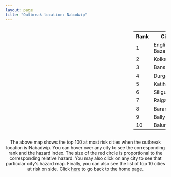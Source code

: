 ```yaml
---
layout: page
title: "Outbreak location: Nabadwip"
---
```

<div style="width: 100%; overflow: auto;">
<div style="width: 75%; float: left;">
<div id="mapid">
<script src="https://buda-magenta.github.io/hazard_map/load_map.js"></script>

<script>
var marker_outbreak = L.marker([23.388901, 88.372439],{"autoPan": true}).addTo(map); marker_outbreak.bindTooltip("Nabadwip").openTooltip();

var circle_1 = L.circle([24.965712, 88.127778], {"pane": "markerPane", "color": "red", "fill": true, "fillOpacity": 0.2, "fillRule": "evenodd", "lineCap": "round", "lineJoin": "round", "opacity": 1.0, "radius": 109327, "stroke": true, "weight": 3}).addTo(map);
circle_1.bindTooltip("English Bazar<br>rank: 1<br>hazard index: 0.109328")
circle_1.bindPopup('<a href="https://buda-magenta.github.io/hazard_map/English_Bazar">English Bazar</a>')

var circle_2 = L.circle([22.541418, 88.357691], {"pane": "markerPane", "color": "red", "fill": true, "fillOpacity": 0.2, "fillRule": "evenodd", "lineCap": "round", "lineJoin": "round", "opacity": 1.0, "radius": 86202, "stroke": true, "weight": 3}).addTo(map);
circle_2.bindTooltip("Kolkata<br>rank: 2<br>hazard index: 0.086203")
circle_2.bindPopup('<a href="https://buda-magenta.github.io/hazard_map/Kolkata">Kolkata</a>')

var circle_3 = L.circle([22.965365, 88.403973], {"pane": "markerPane", "color": "red", "fill": true, "fillOpacity": 0.2, "fillRule": "evenodd", "lineCap": "round", "lineJoin": "round", "opacity": 1.0, "radius": 62857, "stroke": true, "weight": 3}).addTo(map);
circle_3.bindTooltip("Bansberia<br>rank: 3<br>hazard index: 0.062858")
circle_3.bindPopup('<a href="https://buda-magenta.github.io/hazard_map/Bansberia">Bansberia</a>')

var circle_4 = L.circle([23.535048, 87.338043], {"pane": "markerPane", "color": "red", "fill": true, "fillOpacity": 0.2, "fillRule": "evenodd", "lineCap": "round", "lineJoin": "round", "opacity": 1.0, "radius": 14612, "stroke": true, "weight": 3}).addTo(map);
circle_4.bindTooltip("Durgapur<br>rank: 4<br>hazard index: 0.014612")
circle_4.bindPopup('<a href="https://buda-magenta.github.io/hazard_map/Durgapur">Durgapur</a>')

var circle_5 = L.circle([25.560900, 87.647654], {"pane": "markerPane", "color": "red", "fill": true, "fillOpacity": 0.2, "fillRule": "evenodd", "lineCap": "round", "lineJoin": "round", "opacity": 1.0, "radius": 7490, "stroke": true, "weight": 3}).addTo(map);
circle_5.bindTooltip("Katihar<br>rank: 5<br>hazard index: 0.007491")
circle_5.bindPopup('<a href="https://buda-magenta.github.io/hazard_map/Katihar">Katihar</a>')

var circle_6 = L.circle([26.716413, 88.430992], {"pane": "markerPane", "color": "red", "fill": true, "fillOpacity": 0.2, "fillRule": "evenodd", "lineCap": "round", "lineJoin": "round", "opacity": 1.0, "radius": 6737, "stroke": true, "weight": 3}).addTo(map);
circle_6.bindTooltip("Siliguri<br>rank: 6<br>hazard index: 0.006737")
circle_6.bindPopup('<a href="https://buda-magenta.github.io/hazard_map/Siliguri">Siliguri</a>')

var circle_7 = L.circle([25.680654, 88.124646], {"pane": "markerPane", "color": "red", "fill": true, "fillOpacity": 0.2, "fillRule": "evenodd", "lineCap": "round", "lineJoin": "round", "opacity": 1.0, "radius": 6707, "stroke": true, "weight": 3}).addTo(map);
circle_7.bindTooltip("Raiganj<br>rank: 7<br>hazard index: 0.006707")
circle_7.bindPopup('<a href="https://buda-magenta.github.io/hazard_map/Raiganj">Raiganj</a>')

var circle_8 = L.circle([22.707369, 88.374437], {"pane": "markerPane", "color": "red", "fill": true, "fillOpacity": 0.2, "fillRule": "evenodd", "lineCap": "round", "lineJoin": "round", "opacity": 1.0, "radius": 4931, "stroke": true, "weight": 3}).addTo(map);
circle_8.bindTooltip("Baranagar<br>rank: 8<br>hazard index: 0.004932")
circle_8.bindPopup('<a href="https://buda-magenta.github.io/hazard_map/Baranagar">Baranagar</a>')

var circle_9 = L.circle([22.646958, 88.343612], {"pane": "markerPane", "color": "red", "fill": true, "fillOpacity": 0.2, "fillRule": "evenodd", "lineCap": "round", "lineJoin": "round", "opacity": 1.0, "radius": 4858, "stroke": true, "weight": 3}).addTo(map);
circle_9.bindTooltip("Bally<br>rank: 9<br>hazard index: 0.004859")
circle_9.bindPopup('<a href="https://buda-magenta.github.io/hazard_map/Bally">Bally</a>')

var circle_10 = L.circle([25.263487, 88.789003], {"pane": "markerPane", "color": "red", "fill": true, "fillOpacity": 0.2, "fillRule": "evenodd", "lineCap": "round", "lineJoin": "round", "opacity": 1.0, "radius": 4575, "stroke": true, "weight": 3}).addTo(map);
circle_10.bindTooltip("Balurghat<br>rank: 10<br>hazard index: 0.004575")
circle_10.bindPopup('<a href="https://buda-magenta.github.io/hazard_map/Balurghat">Balurghat</a>')

var circle_11 = L.circle([23.687130, 86.974659], {"pane": "markerPane", "color": "red", "fill": true, "fillOpacity": 0.2, "fillRule": "evenodd", "lineCap": "round", "lineJoin": "round", "opacity": 1.0, "radius": 3523, "stroke": true, "weight": 3}).addTo(map);
circle_11.bindTooltip("Asansol<br>rank: 11<br>hazard index: 0.003524")
circle_11.bindPopup('<a href="https://buda-magenta.github.io/hazard_map/Asansol">Asansol</a>')

var circle_12 = L.circle([22.754995, 88.341667], {"pane": "markerPane", "color": "red", "fill": true, "fillOpacity": 0.2, "fillRule": "evenodd", "lineCap": "round", "lineJoin": "round", "opacity": 1.0, "radius": 3050, "stroke": true, "weight": 3}).addTo(map);
circle_12.bindTooltip("Serampore<br>rank: 12<br>hazard index: 0.003051")
circle_12.bindPopup('<a href="https://buda-magenta.github.io/hazard_map/Serampore">Serampore</a>')

var circle_13 = L.circle([22.901200, 88.389900], {"pane": "markerPane", "color": "red", "fill": true, "fillOpacity": 0.2, "fillRule": "evenodd", "lineCap": "round", "lineJoin": "round", "opacity": 1.0, "radius": 2904, "stroke": true, "weight": 3}).addTo(map);
circle_13.bindTooltip("Hugli-Chinsurah<br>rank: 13<br>hazard index: 0.002904")
circle_13.bindPopup('<a href="https://buda-magenta.github.io/hazard_map/Hugli-Chinsurah">Hugli-Chinsurah</a>')

var circle_14 = L.circle([22.508621, 88.253218], {"pane": "markerPane", "color": "red", "fill": true, "fillOpacity": 0.2, "fillRule": "evenodd", "lineCap": "round", "lineJoin": "round", "opacity": 1.0, "radius": 2805, "stroke": true, "weight": 3}).addTo(map);
circle_14.bindTooltip("Maheshtala<br>rank: 14<br>hazard index: 0.002805")
circle_14.bindPopup('<a href="https://buda-magenta.github.io/hazard_map/Maheshtala">Maheshtala</a>')

var circle_15 = L.circle([22.667046, 88.341146], {"pane": "markerPane", "color": "red", "fill": true, "fillOpacity": 0.2, "fillRule": "evenodd", "lineCap": "round", "lineJoin": "round", "opacity": 1.0, "radius": 2661, "stroke": true, "weight": 3}).addTo(map);
circle_15.bindTooltip("Uttarpara<br>rank: 15<br>hazard index: 0.002661")
circle_15.bindPopup('<a href="https://buda-magenta.github.io/hazard_map/Uttarpara">Uttarpara</a>')

var circle_16 = L.circle([22.591260, 88.390964], {"pane": "markerPane", "color": "red", "fill": true, "fillOpacity": 0.2, "fillRule": "evenodd", "lineCap": "round", "lineJoin": "round", "opacity": 1.0, "radius": 2523, "stroke": true, "weight": 3}).addTo(map);
circle_16.bindTooltip("Bidhan Nagar<br>rank: 16<br>hazard index: 0.002524")
circle_16.bindPopup('<a href="https://buda-magenta.github.io/hazard_map/Bidhan_Nagar">Bidhan Nagar</a>')

var circle_17 = L.circle([22.695034, 88.377060], {"pane": "markerPane", "color": "red", "fill": true, "fillOpacity": 0.2, "fillRule": "evenodd", "lineCap": "round", "lineJoin": "round", "opacity": 1.0, "radius": 2394, "stroke": true, "weight": 3}).addTo(map);
circle_17.bindTooltip("Panihati<br>rank: 17<br>hazard index: 0.002394")
circle_17.bindPopup('<a href="https://buda-magenta.github.io/hazard_map/Panihati">Panihati</a>')

var circle_18 = L.circle([25.832642, 86.614893], {"pane": "markerPane", "color": "red", "fill": true, "fillOpacity": 0.2, "fillRule": "evenodd", "lineCap": "round", "lineJoin": "round", "opacity": 1.0, "radius": 2354, "stroke": true, "weight": 3}).addTo(map);
circle_18.bindTooltip("Saharsa<br>rank: 18<br>hazard index: 0.002355")
circle_18.bindPopup('<a href="https://buda-magenta.github.io/hazard_map/Saharsa">Saharsa</a>')

var circle_19 = L.circle([22.670728, 88.376342], {"pane": "markerPane", "color": "red", "fill": true, "fillOpacity": 0.2, "fillRule": "evenodd", "lineCap": "round", "lineJoin": "round", "opacity": 1.0, "radius": 2100, "stroke": true, "weight": 3}).addTo(map);
circle_19.bindTooltip("Kamarhati<br>rank: 19<br>hazard index: 0.002101")
circle_19.bindPopup('<a href="https://buda-magenta.github.io/hazard_map/Kamarhati">Kamarhati</a>')

var circle_20 = L.circle([22.794910, 88.331772], {"pane": "markerPane", "color": "red", "fill": true, "fillOpacity": 0.2, "fillRule": "evenodd", "lineCap": "round", "lineJoin": "round", "opacity": 1.0, "radius": 2061, "stroke": true, "weight": 3}).addTo(map);
circle_20.bindTooltip("Baidyabati<br>rank: 20<br>hazard index: 0.002062")
circle_20.bindPopup('<a href="https://buda-magenta.github.io/hazard_map/Baidyabati">Baidyabati</a>')

var circle_21 = L.circle([22.726141, 88.343487], {"pane": "markerPane", "color": "red", "fill": true, "fillOpacity": 0.2, "fillRule": "evenodd", "lineCap": "round", "lineJoin": "round", "opacity": 1.0, "radius": 2049, "stroke": true, "weight": 3}).addTo(map);
circle_21.bindTooltip("Rishra<br>rank: 21<br>hazard index: 0.002049")
circle_21.bindPopup('<a href="https://buda-magenta.github.io/hazard_map/Rishra">Rishra</a>')

var circle_22 = L.circle([23.250000, 87.750000], {"pane": "markerPane", "color": "red", "fill": true, "fillOpacity": 0.2, "fillRule": "evenodd", "lineCap": "round", "lineJoin": "round", "opacity": 1.0, "radius": 1964, "stroke": true, "weight": 3}).addTo(map);
circle_22.bindTooltip("Barddhaman<br>rank: 22<br>hazard index: 0.001964")
circle_22.bindPopup('<a href="https://buda-magenta.github.io/hazard_map/Barddhaman">Barddhaman</a>')

var circle_23 = L.circle([23.730215, 86.839671], {"pane": "markerPane", "color": "red", "fill": true, "fillOpacity": 0.2, "fillRule": "evenodd", "lineCap": "round", "lineJoin": "round", "opacity": 1.0, "radius": 1959, "stroke": true, "weight": 3}).addTo(map);
circle_23.bindTooltip("Kulti<br>rank: 23<br>hazard index: 0.001960")
circle_23.bindPopup('<a href="https://buda-magenta.github.io/hazard_map/Kulti">Kulti</a>')

var circle_24 = L.circle([26.180598, 91.753943], {"pane": "markerPane", "color": "red", "fill": true, "fillOpacity": 0.2, "fillRule": "evenodd", "lineCap": "round", "lineJoin": "round", "opacity": 1.0, "radius": 1895, "stroke": true, "weight": 3}).addTo(map);
circle_24.bindTooltip("Guwahati<br>rank: 24<br>hazard index: 0.001896")
circle_24.bindPopup('<a href="https://buda-magenta.github.io/hazard_map/Guwahati">Guwahati</a>')

var circle_25 = L.circle([22.717624, 88.488953], {"pane": "markerPane", "color": "red", "fill": true, "fillOpacity": 0.2, "fillRule": "evenodd", "lineCap": "round", "lineJoin": "round", "opacity": 1.0, "radius": 1769, "stroke": true, "weight": 3}).addTo(map);
circle_25.bindTooltip("Barasat<br>rank: 25<br>hazard index: 0.001769")
circle_25.bindPopup('<a href="https://buda-magenta.github.io/hazard_map/Barasat">Barasat</a>')

var circle_26 = L.circle([26.505476, 93.977739], {"pane": "markerPane", "color": "red", "fill": true, "fillOpacity": 0.2, "fillRule": "evenodd", "lineCap": "round", "lineJoin": "round", "opacity": 1.0, "radius": 1736, "stroke": true, "weight": 3}).addTo(map);
circle_26.bindTooltip("Chandan Nagar<br>rank: 26<br>hazard index: 0.001736")
circle_26.bindPopup('<a href="https://buda-magenta.github.io/hazard_map/Chandan_Nagar">Chandan Nagar</a>')

var circle_27 = L.circle([22.974972, 88.434592], {"pane": "markerPane", "color": "red", "fill": true, "fillOpacity": 0.2, "fillRule": "evenodd", "lineCap": "round", "lineJoin": "round", "opacity": 1.0, "radius": 1718, "stroke": true, "weight": 3}).addTo(map);
circle_27.bindTooltip("Kalyani<br>rank: 27<br>hazard index: 0.001719")
circle_27.bindPopup('<a href="https://buda-magenta.github.io/hazard_map/Kalyani">Kalyani</a>')

var circle_28 = L.circle([25.286698, 87.132254], {"pane": "markerPane", "color": "red", "fill": true, "fillOpacity": 0.2, "fillRule": "evenodd", "lineCap": "round", "lineJoin": "round", "opacity": 1.0, "radius": 1683, "stroke": true, "weight": 3}).addTo(map);
circle_28.bindTooltip("Bhagalpur<br>rank: 28<br>hazard index: 0.001684")
circle_28.bindPopup('<a href="https://buda-magenta.github.io/hazard_map/Bhagalpur">Bhagalpur</a>')

var circle_29 = L.circle([22.890183, 88.426939], {"pane": "markerPane", "color": "red", "fill": true, "fillOpacity": 0.2, "fillRule": "evenodd", "lineCap": "round", "lineJoin": "round", "opacity": 1.0, "radius": 1608, "stroke": true, "weight": 3}).addTo(map);
circle_29.bindTooltip("Naihati<br>rank: 29<br>hazard index: 0.001608")
circle_29.bindPopup('<a href="https://buda-magenta.github.io/hazard_map/Naihati">Naihati</a>')

var circle_30 = L.circle([28.651718, 77.221939], {"pane": "markerPane", "color": "red", "fill": true, "fillOpacity": 0.2, "fillRule": "evenodd", "lineCap": "round", "lineJoin": "round", "opacity": 1.0, "radius": 1428, "stroke": true, "weight": 3}).addTo(map);
circle_30.bindTooltip("Delhi<br>rank: 30<br>hazard index: 0.001429")
circle_30.bindPopup('<a href="https://buda-magenta.github.io/hazard_map/Delhi">Delhi</a>')

var circle_31 = L.circle([22.472223, 88.093845], {"pane": "markerPane", "color": "red", "fill": true, "fillOpacity": 0.2, "fillRule": "evenodd", "lineCap": "round", "lineJoin": "round", "opacity": 1.0, "radius": 1397, "stroke": true, "weight": 3}).addTo(map);
circle_31.bindTooltip("Uluberia<br>rank: 31<br>hazard index: 0.001398")
circle_31.bindPopup('<a href="https://buda-magenta.github.io/hazard_map/Uluberia">Uluberia</a>')

var circle_32 = L.circle([26.298638, 87.953148], {"pane": "markerPane", "color": "red", "fill": true, "fillOpacity": 0.2, "fillRule": "evenodd", "lineCap": "round", "lineJoin": "round", "opacity": 1.0, "radius": 1323, "stroke": true, "weight": 3}).addTo(map);
circle_32.bindTooltip("Kishanganj<br>rank: 32<br>hazard index: 0.001324")
circle_32.bindPopup('<a href="https://buda-magenta.github.io/hazard_map/Kishanganj">Kishanganj</a>')

var circle_33 = L.circle([22.028124, 88.063265], {"pane": "markerPane", "color": "red", "fill": true, "fillOpacity": 0.2, "fillRule": "evenodd", "lineCap": "round", "lineJoin": "round", "opacity": 1.0, "radius": 1253, "stroke": true, "weight": 3}).addTo(map);
circle_33.bindTooltip("Haldia<br>rank: 33<br>hazard index: 0.001253")
circle_33.bindPopup('<a href="https://buda-magenta.github.io/hazard_map/Haldia">Haldia</a>')

var circle_34 = L.circle([22.694792, 88.453018], {"pane": "markerPane", "color": "red", "fill": true, "fillOpacity": 0.2, "fillRule": "evenodd", "lineCap": "round", "lineJoin": "round", "opacity": 1.0, "radius": 1241, "stroke": true, "weight": 3}).addTo(map);
circle_34.bindTooltip("Madhyamgram<br>rank: 34<br>hazard index: 0.001242")
circle_34.bindPopup('<a href="https://buda-magenta.github.io/hazard_map/Madhyamgram">Madhyamgram</a>')

var circle_35 = L.circle([24.379576, 88.585573], {"pane": "markerPane", "color": "red", "fill": true, "fillOpacity": 0.2, "fillRule": "evenodd", "lineCap": "round", "lineJoin": "round", "opacity": 1.0, "radius": 1219, "stroke": true, "weight": 3}).addTo(map);
circle_35.bindTooltip("Baharampur<br>rank: 35<br>hazard index: 0.001219")
circle_35.bindPopup('<a href="https://buda-magenta.github.io/hazard_map/Baharampur">Baharampur</a>')

var circle_36 = L.circle([22.910184, 69.899418], {"pane": "markerPane", "color": "red", "fill": true, "fillOpacity": 0.2, "fillRule": "evenodd", "lineCap": "round", "lineJoin": "round", "opacity": 1.0, "radius": 1028, "stroke": true, "weight": 3}).addTo(map);
circle_36.bindTooltip("Bhadreshwar<br>rank: 36<br>hazard index: 0.001028")
circle_36.bindPopup('<a href="https://buda-magenta.github.io/hazard_map/Bhadreshwar">Bhadreshwar</a>')

var circle_37 = L.circle([26.626484, 88.734077], {"pane": "markerPane", "color": "red", "fill": true, "fillOpacity": 0.2, "fillRule": "evenodd", "lineCap": "round", "lineJoin": "round", "opacity": 1.0, "radius": 987, "stroke": true, "weight": 3}).addTo(map);
circle_37.bindTooltip("Jalpaiguri<br>rank: 37<br>hazard index: 0.000987")
circle_37.bindPopup('<a href="https://buda-magenta.github.io/hazard_map/Jalpaiguri">Jalpaiguri</a>')

var circle_38 = L.circle([23.405848, 88.495894], {"pane": "markerPane", "color": "red", "fill": true, "fillOpacity": 0.2, "fillRule": "evenodd", "lineCap": "round", "lineJoin": "round", "opacity": 1.0, "radius": 950, "stroke": true, "weight": 3}).addTo(map);
circle_38.bindTooltip("Krishnanagar<br>rank: 38<br>hazard index: 0.000950")
circle_38.bindPopup('<a href="https://buda-magenta.github.io/hazard_map/Krishnanagar">Krishnanagar</a>')

var circle_39 = L.circle([23.259346, 88.437212], {"pane": "markerPane", "color": "red", "fill": true, "fillOpacity": 0.2, "fillRule": "evenodd", "lineCap": "round", "lineJoin": "round", "opacity": 1.0, "radius": 947, "stroke": true, "weight": 3}).addTo(map);
circle_39.bindTooltip("Santipur<br>rank: 39<br>hazard index: 0.000947")
circle_39.bindPopup('<a href="https://buda-magenta.github.io/hazard_map/Santipur">Santipur</a>')

var circle_40 = L.circle([19.075990, 72.877393], {"pane": "markerPane", "color": "red", "fill": true, "fillOpacity": 0.2, "fillRule": "evenodd", "lineCap": "round", "lineJoin": "round", "opacity": 1.0, "radius": 943, "stroke": true, "weight": 3}).addTo(map);
circle_40.bindTooltip("Mumbai<br>rank: 40<br>hazard index: 0.000943")
circle_40.bindPopup('<a href="https://buda-magenta.github.io/hazard_map/Mumbai">Mumbai</a>')

var circle_41 = L.circle([22.840800, 88.653500], {"pane": "markerPane", "color": "red", "fill": true, "fillOpacity": 0.2, "fillRule": "evenodd", "lineCap": "round", "lineJoin": "round", "opacity": 1.0, "radius": 934, "stroke": true, "weight": 3}).addTo(map);
circle_41.bindTooltip("Habra<br>rank: 41<br>hazard index: 0.000934")
circle_41.bindPopup('<a href="https://buda-magenta.github.io/hazard_map/Habra">Habra</a>')

var circle_42 = L.circle([23.332200, 86.361600], {"pane": "markerPane", "color": "red", "fill": true, "fillOpacity": 0.2, "fillRule": "evenodd", "lineCap": "round", "lineJoin": "round", "opacity": 1.0, "radius": 863, "stroke": true, "weight": 3}).addTo(map);
circle_42.bindTooltip("Purulia<br>rank: 42<br>hazard index: 0.000863")
circle_42.bindPopup('<a href="https://buda-magenta.github.io/hazard_map/Purulia">Purulia</a>')

var circle_43 = L.circle([23.131954, 87.207397], {"pane": "markerPane", "color": "red", "fill": true, "fillOpacity": 0.2, "fillRule": "evenodd", "lineCap": "round", "lineJoin": "round", "opacity": 1.0, "radius": 861, "stroke": true, "weight": 3}).addTo(map);
circle_43.bindTooltip("Bankura<br>rank: 43<br>hazard index: 0.000862")
circle_43.bindPopup('<a href="https://buda-magenta.github.io/hazard_map/Bankura">Bankura</a>')

var circle_44 = L.circle([22.870214, 88.419608], {"pane": "markerPane", "color": "red", "fill": true, "fillOpacity": 0.2, "fillRule": "evenodd", "lineCap": "round", "lineJoin": "round", "opacity": 1.0, "radius": 841, "stroke": true, "weight": 3}).addTo(map);
circle_44.bindTooltip("Barrackpur<br>rank: 44<br>hazard index: 0.000842")
circle_44.bindPopup('<a href="https://buda-magenta.github.io/hazard_map/Barrackpur">Barrackpur</a>')

var circle_45 = L.circle([25.609324, 85.123525], {"pane": "markerPane", "color": "red", "fill": true, "fillOpacity": 0.2, "fillRule": "evenodd", "lineCap": "round", "lineJoin": "round", "opacity": 1.0, "radius": 826, "stroke": true, "weight": 3}).addTo(map);
circle_45.bindTooltip("Patna<br>rank: 45<br>hazard index: 0.000827")
circle_45.bindPopup('<a href="https://buda-magenta.github.io/hazard_map/Patna">Patna</a>')

var circle_46 = L.circle([22.661196, 88.866022], {"pane": "markerPane", "color": "red", "fill": true, "fillOpacity": 0.2, "fillRule": "evenodd", "lineCap": "round", "lineJoin": "round", "opacity": 1.0, "radius": 793, "stroke": true, "weight": 3}).addTo(map);
circle_46.bindTooltip("Basirhat<br>rank: 46<br>hazard index: 0.000794")
circle_46.bindPopup('<a href="https://buda-magenta.github.io/hazard_map/Basirhat">Basirhat</a>')

var circle_47 = L.circle([22.920982, 88.437022], {"pane": "markerPane", "color": "red", "fill": true, "fillOpacity": 0.2, "fillRule": "evenodd", "lineCap": "round", "lineJoin": "round", "opacity": 1.0, "radius": 792, "stroke": true, "weight": 3}).addTo(map);
circle_47.bindTooltip("Halisahar<br>rank: 47<br>hazard index: 0.000792")
circle_47.bindPopup('<a href="https://buda-magenta.github.io/hazard_map/Halisahar">Halisahar</a>')

var circle_48 = L.circle([22.949011, 88.435910], {"pane": "markerPane", "color": "red", "fill": true, "fillOpacity": 0.2, "fillRule": "evenodd", "lineCap": "round", "lineJoin": "round", "opacity": 1.0, "radius": 777, "stroke": true, "weight": 3}).addTo(map);
circle_48.bindTooltip("Kanchrapara<br>rank: 48<br>hazard index: 0.000777")
circle_48.bindPopup('<a href="https://buda-magenta.github.io/hazard_map/Kanchrapara">Kanchrapara</a>')

var circle_49 = L.circle([22.741920, 88.379201], {"pane": "markerPane", "color": "red", "fill": true, "fillOpacity": 0.2, "fillRule": "evenodd", "lineCap": "round", "lineJoin": "round", "opacity": 1.0, "radius": 746, "stroke": true, "weight": 3}).addTo(map);
circle_49.bindTooltip("Titagarh<br>rank: 49<br>hazard index: 0.000747")
circle_49.bindPopup('<a href="https://buda-magenta.github.io/hazard_map/Titagarh">Titagarh</a>')

var circle_50 = L.circle([23.056882, 88.781851], {"pane": "markerPane", "color": "red", "fill": true, "fillOpacity": 0.2, "fillRule": "evenodd", "lineCap": "round", "lineJoin": "round", "opacity": 1.0, "radius": 723, "stroke": true, "weight": 3}).addTo(map);
circle_50.bindTooltip("Bongaon<br>rank: 50<br>hazard index: 0.000723")
circle_50.bindPopup('<a href="https://buda-magenta.github.io/hazard_map/Bongaon">Bongaon</a>')

var circle_51 = L.circle([22.715699, 88.381582], {"pane": "markerPane", "color": "red", "fill": true, "fillOpacity": 0.2, "fillRule": "evenodd", "lineCap": "round", "lineJoin": "round", "opacity": 1.0, "radius": 700, "stroke": true, "weight": 3}).addTo(map);
circle_51.bindTooltip("Khardaha<br>rank: 51<br>hazard index: 0.000700")
circle_51.bindPopup('<a href="https://buda-magenta.github.io/hazard_map/Khardaha">Khardaha</a>')

var circle_52 = L.circle([26.000000, 87.500000], {"pane": "markerPane", "color": "red", "fill": true, "fillOpacity": 0.2, "fillRule": "evenodd", "lineCap": "round", "lineJoin": "round", "opacity": 1.0, "radius": 697, "stroke": true, "weight": 3}).addTo(map);
circle_52.bindTooltip("Purnia<br>rank: 52<br>hazard index: 0.000698")
circle_52.bindPopup('<a href="https://buda-magenta.github.io/hazard_map/Purnia">Purnia</a>')

var circle_53 = L.circle([25.133173, 86.525040], {"pane": "markerPane", "color": "red", "fill": true, "fillOpacity": 0.2, "fillRule": "evenodd", "lineCap": "round", "lineJoin": "round", "opacity": 1.0, "radius": 614, "stroke": true, "weight": 3}).addTo(map);
circle_53.bindTooltip("Kharagpur<br>rank: 53<br>hazard index: 0.000614")
circle_53.bindPopup('<a href="https://buda-magenta.github.io/hazard_map/Kharagpur">Kharagpur</a>')

var circle_54 = L.circle([12.979120, 77.591300], {"pane": "markerPane", "color": "red", "fill": true, "fillOpacity": 0.2, "fillRule": "evenodd", "lineCap": "round", "lineJoin": "round", "opacity": 1.0, "radius": 611, "stroke": true, "weight": 3}).addTo(map);
circle_54.bindTooltip("Bangalore<br>rank: 54<br>hazard index: 0.000611")
circle_54.bindPopup('<a href="https://buda-magenta.github.io/hazard_map/Bangalore">Bangalore</a>')

var circle_55 = L.circle([20.266777, 85.843559], {"pane": "markerPane", "color": "red", "fill": true, "fillOpacity": 0.2, "fillRule": "evenodd", "lineCap": "round", "lineJoin": "round", "opacity": 1.0, "radius": 553, "stroke": true, "weight": 3}).addTo(map);
circle_55.bindTooltip("Bhubaneswar<br>rank: 55<br>hazard index: 0.000554")
circle_55.bindPopup('<a href="https://buda-magenta.github.io/hazard_map/Bhubaneswar">Bhubaneswar</a>')

var circle_56 = L.circle([25.512719, 86.090571], {"pane": "markerPane", "color": "red", "fill": true, "fillOpacity": 0.2, "fillRule": "evenodd", "lineCap": "round", "lineJoin": "round", "opacity": 1.0, "radius": 497, "stroke": true, "weight": 3}).addTo(map);
circle_56.bindTooltip("Begusarai<br>rank: 56<br>hazard index: 0.000498")
circle_56.bindPopup('<a href="https://buda-magenta.github.io/hazard_map/Begusarai">Begusarai</a>')

var circle_57 = L.circle([21.735348, 81.944459], {"pane": "markerPane", "color": "red", "fill": true, "fillOpacity": 0.2, "fillRule": "evenodd", "lineCap": "round", "lineJoin": "round", "opacity": 1.0, "radius": 472, "stroke": true, "weight": 3}).addTo(map);
circle_57.bindTooltip("Bhatpara<br>rank: 57<br>hazard index: 0.000473")
circle_57.bindPopup('<a href="https://buda-magenta.github.io/hazard_map/Bhatpara">Bhatpara</a>')

var circle_58 = L.circle([13.083694, 80.270186], {"pane": "markerPane", "color": "red", "fill": true, "fillOpacity": 0.2, "fillRule": "evenodd", "lineCap": "round", "lineJoin": "round", "opacity": 1.0, "radius": 443, "stroke": true, "weight": 3}).addTo(map);
circle_58.bindTooltip("Chennai<br>rank: 58<br>hazard index: 0.000444")
circle_58.bindPopup('<a href="https://buda-magenta.github.io/hazard_map/Chennai">Chennai</a>')

var circle_59 = L.circle([25.720581, 85.255560], {"pane": "markerPane", "color": "red", "fill": true, "fillOpacity": 0.2, "fillRule": "evenodd", "lineCap": "round", "lineJoin": "round", "opacity": 1.0, "radius": 430, "stroke": true, "weight": 3}).addTo(map);
circle_59.bindTooltip("Hajipur<br>rank: 59<br>hazard index: 0.000430")
circle_59.bindPopup('<a href="https://buda-magenta.github.io/hazard_map/Hajipur">Hajipur</a>')

var circle_60 = L.circle([17.388786, 78.461065], {"pane": "markerPane", "color": "red", "fill": true, "fillOpacity": 0.2, "fillRule": "evenodd", "lineCap": "round", "lineJoin": "round", "opacity": 1.0, "radius": 427, "stroke": true, "weight": 3}).addTo(map);
circle_60.bindTooltip("Hyderabad<br>rank: 60<br>hazard index: 0.000428")
circle_60.bindPopup('<a href="https://buda-magenta.github.io/hazard_map/Hyderabad">Hyderabad</a>')

var circle_61 = L.circle([25.329791, 86.456777], {"pane": "markerPane", "color": "red", "fill": true, "fillOpacity": 0.2, "fillRule": "evenodd", "lineCap": "round", "lineJoin": "round", "opacity": 1.0, "radius": 412, "stroke": true, "weight": 3}).addTo(map);
circle_61.bindTooltip("Jamalpur<br>rank: 61<br>hazard index: 0.000413")
circle_61.bindPopup('<a href="https://buda-magenta.github.io/hazard_map/Jamalpur">Jamalpur</a>')

var circle_62 = L.circle([22.801519, 86.202958], {"pane": "markerPane", "color": "red", "fill": true, "fillOpacity": 0.2, "fillRule": "evenodd", "lineCap": "round", "lineJoin": "round", "opacity": 1.0, "radius": 341, "stroke": true, "weight": 3}).addTo(map);
circle_62.bindTooltip("Jamshedpur<br>rank: 62<br>hazard index: 0.000342")
circle_62.bindPopup('<a href="https://buda-magenta.github.io/hazard_map/Jamshedpur">Jamshedpur</a>')

var circle_63 = L.circle([27.484460, 94.901945], {"pane": "markerPane", "color": "red", "fill": true, "fillOpacity": 0.2, "fillRule": "evenodd", "lineCap": "round", "lineJoin": "round", "opacity": 1.0, "radius": 332, "stroke": true, "weight": 3}).addTo(map);
circle_63.bindTooltip("Dibrugarh<br>rank: 63<br>hazard index: 0.000333")
circle_63.bindPopup('<a href="https://buda-magenta.github.io/hazard_map/Dibrugarh">Dibrugarh</a>')

var circle_64 = L.circle([26.838100, 80.934600], {"pane": "markerPane", "color": "red", "fill": true, "fillOpacity": 0.2, "fillRule": "evenodd", "lineCap": "round", "lineJoin": "round", "opacity": 1.0, "radius": 327, "stroke": true, "weight": 3}).addTo(map);
circle_64.bindTooltip("Lucknow<br>rank: 64<br>hazard index: 0.000327")
circle_64.bindPopup('<a href="https://buda-magenta.github.io/hazard_map/Lucknow">Lucknow</a>')

var circle_65 = L.circle([25.572433, 83.609605], {"pane": "markerPane", "color": "red", "fill": true, "fillOpacity": 0.2, "fillRule": "evenodd", "lineCap": "round", "lineJoin": "round", "opacity": 1.0, "radius": 251, "stroke": true, "weight": 3}).addTo(map);
circle_65.bindTooltip("Medinipur<br>rank: 65<br>hazard index: 0.000252")
circle_65.bindPopup('<a href="https://buda-magenta.github.io/hazard_map/Medinipur">Medinipur</a>')

var circle_66 = L.circle([23.795281, 86.430964], {"pane": "markerPane", "color": "red", "fill": true, "fillOpacity": 0.2, "fillRule": "evenodd", "lineCap": "round", "lineJoin": "round", "opacity": 1.0, "radius": 249, "stroke": true, "weight": 3}).addTo(map);
circle_66.bindTooltip("Dhanbad<br>rank: 66<br>hazard index: 0.000249")
circle_66.bindPopup('<a href="https://buda-magenta.github.io/hazard_map/Dhanbad">Dhanbad</a>')

var circle_67 = L.circle([23.831238, 91.282382], {"pane": "markerPane", "color": "red", "fill": true, "fillOpacity": 0.2, "fillRule": "evenodd", "lineCap": "round", "lineJoin": "round", "opacity": 1.0, "radius": 248, "stroke": true, "weight": 3}).addTo(map);
circle_67.bindTooltip("Agartala<br>rank: 67<br>hazard index: 0.000248")
circle_67.bindPopup('<a href="https://buda-magenta.github.io/hazard_map/Agartala">Agartala</a>')

var circle_68 = L.circle([23.370035, 85.325013], {"pane": "markerPane", "color": "red", "fill": true, "fillOpacity": 0.2, "fillRule": "evenodd", "lineCap": "round", "lineJoin": "round", "opacity": 1.0, "radius": 233, "stroke": true, "weight": 3}).addTo(map);
circle_68.bindTooltip("Ranchi<br>rank: 68<br>hazard index: 0.000234")
circle_68.bindPopup('<a href="https://buda-magenta.github.io/hazard_map/Ranchi">Ranchi</a>')

var circle_69 = L.circle([26.698885, 88.320030], {"pane": "markerPane", "color": "red", "fill": true, "fillOpacity": 0.2, "fillRule": "evenodd", "lineCap": "round", "lineJoin": "round", "opacity": 1.0, "radius": 227, "stroke": true, "weight": 3}).addTo(map);
circle_69.bindTooltip("Bagdogra<br>rank: 69<br>hazard index: 0.000228")
circle_69.bindPopup('<a href="https://buda-magenta.github.io/hazard_map/Bagdogra">Bagdogra</a>')

var circle_70 = L.circle([17.723128, 83.301284], {"pane": "markerPane", "color": "red", "fill": true, "fillOpacity": 0.2, "fillRule": "evenodd", "lineCap": "round", "lineJoin": "round", "opacity": 1.0, "radius": 226, "stroke": true, "weight": 3}).addTo(map);
circle_70.bindTooltip("Visakhapatnam<br>rank: 70<br>hazard index: 0.000226")
circle_70.bindPopup('<a href="https://buda-magenta.github.io/hazard_map/Visakhapatnam">Visakhapatnam</a>')

var circle_71 = L.circle([26.460914, 80.321759], {"pane": "markerPane", "color": "red", "fill": true, "fillOpacity": 0.2, "fillRule": "evenodd", "lineCap": "round", "lineJoin": "round", "opacity": 1.0, "radius": 220, "stroke": true, "weight": 3}).addTo(map);
circle_71.bindTooltip("Kanpur<br>rank: 71<br>hazard index: 0.000220")
circle_71.bindPopup('<a href="https://buda-magenta.github.io/hazard_map/Kanpur">Kanpur</a>')

var circle_72 = L.circle([20.468600, 85.879200], {"pane": "markerPane", "color": "red", "fill": true, "fillOpacity": 0.2, "fillRule": "evenodd", "lineCap": "round", "lineJoin": "round", "opacity": 1.0, "radius": 219, "stroke": true, "weight": 3}).addTo(map);
circle_72.bindTooltip("Cuttack<br>rank: 72<br>hazard index: 0.000220")
circle_72.bindPopup('<a href="https://buda-magenta.github.io/hazard_map/Cuttack">Cuttack</a>')

var circle_73 = L.circle([21.149813, 79.082056], {"pane": "markerPane", "color": "red", "fill": true, "fillOpacity": 0.2, "fillRule": "evenodd", "lineCap": "round", "lineJoin": "round", "opacity": 1.0, "radius": 198, "stroke": true, "weight": 3}).addTo(map);
circle_73.bindTooltip("Nagpur<br>rank: 73<br>hazard index: 0.000198")
circle_73.bindPopup('<a href="https://buda-magenta.github.io/hazard_map/Nagpur">Nagpur</a>')

var circle_74 = L.circle([23.021624, 72.579707], {"pane": "markerPane", "color": "red", "fill": true, "fillOpacity": 0.2, "fillRule": "evenodd", "lineCap": "round", "lineJoin": "round", "opacity": 1.0, "radius": 193, "stroke": true, "weight": 3}).addTo(map);
circle_74.bindTooltip("Ahmedabad<br>rank: 74<br>hazard index: 0.000194")
circle_74.bindPopup('<a href="https://buda-magenta.github.io/hazard_map/Ahmedabad">Ahmedabad</a>')

var circle_75 = L.circle([25.913591, 93.728371], {"pane": "markerPane", "color": "red", "fill": true, "fillOpacity": 0.2, "fillRule": "evenodd", "lineCap": "round", "lineJoin": "round", "opacity": 1.0, "radius": 191, "stroke": true, "weight": 3}).addTo(map);
circle_75.bindTooltip("Dimapur<br>rank: 75<br>hazard index: 0.000191")
circle_75.bindPopup('<a href="https://buda-magenta.github.io/hazard_map/Dimapur">Dimapur</a>')

var circle_76 = L.circle([18.521428, 73.854454], {"pane": "markerPane", "color": "red", "fill": true, "fillOpacity": 0.2, "fillRule": "evenodd", "lineCap": "round", "lineJoin": "round", "opacity": 1.0, "radius": 174, "stroke": true, "weight": 3}).addTo(map);
circle_76.bindTooltip("Pune<br>rank: 76<br>hazard index: 0.000174")
circle_76.bindPopup('<a href="https://buda-magenta.github.io/hazard_map/Pune">Pune</a>')

var circle_77 = L.circle([25.335649, 83.007629], {"pane": "markerPane", "color": "red", "fill": true, "fillOpacity": 0.2, "fillRule": "evenodd", "lineCap": "round", "lineJoin": "round", "opacity": 1.0, "radius": 164, "stroke": true, "weight": 3}).addTo(map);
circle_77.bindTooltip("Varanasi<br>rank: 77<br>hazard index: 0.000165")
circle_77.bindPopup('<a href="https://buda-magenta.github.io/hazard_map/Varanasi">Varanasi</a>')

var circle_78 = L.circle([26.915458, 75.818982], {"pane": "markerPane", "color": "red", "fill": true, "fillOpacity": 0.2, "fillRule": "evenodd", "lineCap": "round", "lineJoin": "round", "opacity": 1.0, "radius": 159, "stroke": true, "weight": 3}).addTo(map);
circle_78.bindTooltip("Jaipur<br>rank: 78<br>hazard index: 0.000160")
circle_78.bindPopup('<a href="https://buda-magenta.github.io/hazard_map/Jaipur">Jaipur</a>')

var circle_79 = L.circle([11.664535, 92.739045], {"pane": "markerPane", "color": "red", "fill": true, "fillOpacity": 0.2, "fillRule": "evenodd", "lineCap": "round", "lineJoin": "round", "opacity": 1.0, "radius": 145, "stroke": true, "weight": 3}).addTo(map);
circle_79.bindTooltip("Port Blair<br>rank: 79<br>hazard index: 0.000146")
circle_79.bindPopup('<a href="https://buda-magenta.github.io/hazard_map/Port_Blair">Port Blair</a>')

var circle_80 = L.circle([16.508759, 80.618510], {"pane": "markerPane", "color": "red", "fill": true, "fillOpacity": 0.2, "fillRule": "evenodd", "lineCap": "round", "lineJoin": "round", "opacity": 1.0, "radius": 109, "stroke": true, "weight": 3}).addTo(map);
circle_80.bindTooltip("Vijayawada<br>rank: 80<br>hazard index: 0.000109")
circle_80.bindPopup('<a href="https://buda-magenta.github.io/hazard_map/Vijayawada">Vijayawada</a>')

var circle_81 = L.circle([25.220812, 86.517204], {"pane": "markerPane", "color": "red", "fill": true, "fillOpacity": 0.2, "fillRule": "evenodd", "lineCap": "round", "lineJoin": "round", "opacity": 1.0, "radius": 90, "stroke": true, "weight": 3}).addTo(map);
circle_81.bindTooltip("Munger<br>rank: 81<br>hazard index: 0.000091")
circle_81.bindPopup('<a href="https://buda-magenta.github.io/hazard_map/Munger">Munger</a>')

var circle_82 = L.circle([21.237947, 81.633683], {"pane": "markerPane", "color": "red", "fill": true, "fillOpacity": 0.2, "fillRule": "evenodd", "lineCap": "round", "lineJoin": "round", "opacity": 1.0, "radius": 89, "stroke": true, "weight": 3}).addTo(map);
circle_82.bindTooltip("Raipur<br>rank: 82<br>hazard index: 0.000090")
circle_82.bindPopup('<a href="https://buda-magenta.github.io/hazard_map/Raipur">Raipur</a>')

var circle_83 = L.circle([24.796436, 85.007956], {"pane": "markerPane", "color": "red", "fill": true, "fillOpacity": 0.2, "fillRule": "evenodd", "lineCap": "round", "lineJoin": "round", "opacity": 1.0, "radius": 87, "stroke": true, "weight": 3}).addTo(map);
circle_83.bindTooltip("Gaya<br>rank: 83<br>hazard index: 0.000088")
circle_83.bindPopup('<a href="https://buda-magenta.github.io/hazard_map/Gaya">Gaya</a>')

var circle_84 = L.circle([27.037755, 88.263176], {"pane": "markerPane", "color": "red", "fill": true, "fillOpacity": 0.2, "fillRule": "evenodd", "lineCap": "round", "lineJoin": "round", "opacity": 1.0, "radius": 86, "stroke": true, "weight": 3}).addTo(map);
circle_84.bindTooltip("Darjeeling<br>rank: 84<br>hazard index: 0.000087")
circle_84.bindPopup('<a href="https://buda-magenta.github.io/hazard_map/Darjeeling">Darjeeling</a>')

var circle_85 = L.circle([21.170200, 72.831100], {"pane": "markerPane", "color": "red", "fill": true, "fillOpacity": 0.2, "fillRule": "evenodd", "lineCap": "round", "lineJoin": "round", "opacity": 1.0, "radius": 86, "stroke": true, "weight": 3}).addTo(map);
circle_85.bindTooltip("Surat<br>rank: 85<br>hazard index: 0.000087")
circle_85.bindPopup('<a href="https://buda-magenta.github.io/hazard_map/Surat">Surat</a>')

var circle_86 = L.circle([19.807608, 85.825254], {"pane": "markerPane", "color": "red", "fill": true, "fillOpacity": 0.2, "fillRule": "evenodd", "lineCap": "round", "lineJoin": "round", "opacity": 1.0, "radius": 82, "stroke": true, "weight": 3}).addTo(map);
circle_86.bindTooltip("Puri<br>rank: 86<br>hazard index: 0.000082")
circle_86.bindPopup('<a href="https://buda-magenta.github.io/hazard_map/Puri">Puri</a>')

var circle_87 = L.circle([26.083143, 86.032571], {"pane": "markerPane", "color": "red", "fill": true, "fillOpacity": 0.2, "fillRule": "evenodd", "lineCap": "round", "lineJoin": "round", "opacity": 1.0, "radius": 81, "stroke": true, "weight": 3}).addTo(map);
circle_87.bindTooltip("Darbhanga<br>rank: 87<br>hazard index: 0.000081")
circle_87.bindPopup('<a href="https://buda-magenta.github.io/hazard_map/Darbhanga">Darbhanga</a>')

var circle_88 = L.circle([26.148658, 85.340013], {"pane": "markerPane", "color": "red", "fill": true, "fillOpacity": 0.2, "fillRule": "evenodd", "lineCap": "round", "lineJoin": "round", "opacity": 1.0, "radius": 80, "stroke": true, "weight": 3}).addTo(map);
circle_88.bindTooltip("Muzaffarpur<br>rank: 88<br>hazard index: 0.000080")
circle_88.bindPopup('<a href="https://buda-magenta.github.io/hazard_map/Muzaffarpur">Muzaffarpur</a>')

var circle_89 = L.circle([26.757792, 94.207965], {"pane": "markerPane", "color": "red", "fill": true, "fillOpacity": 0.2, "fillRule": "evenodd", "lineCap": "round", "lineJoin": "round", "opacity": 1.0, "radius": 79, "stroke": true, "weight": 3}).addTo(map);
circle_89.bindTooltip("Jorhat<br>rank: 89<br>hazard index: 0.000080")
circle_89.bindPopup('<a href="https://buda-magenta.github.io/hazard_map/Jorhat">Jorhat</a>')

var circle_90 = L.circle([22.305199, 70.802833], {"pane": "markerPane", "color": "red", "fill": true, "fillOpacity": 0.2, "fillRule": "evenodd", "lineCap": "round", "lineJoin": "round", "opacity": 1.0, "radius": 79, "stroke": true, "weight": 3}).addTo(map);
circle_90.bindTooltip("Rajkot<br>rank: 90<br>hazard index: 0.000079")
circle_90.bindPopup('<a href="https://buda-magenta.github.io/hazard_map/Rajkot">Rajkot</a>')

var circle_91 = L.circle([21.500000, 86.750000], {"pane": "markerPane", "color": "red", "fill": true, "fillOpacity": 0.2, "fillRule": "evenodd", "lineCap": "round", "lineJoin": "round", "opacity": 1.0, "radius": 77, "stroke": true, "weight": 3}).addTo(map);
circle_91.bindTooltip("Baleshwar<br>rank: 91<br>hazard index: 0.000077")
circle_91.bindPopup('<a href="https://buda-magenta.github.io/hazard_map/Baleshwar">Baleshwar</a>')

var circle_92 = L.circle([24.476642, 86.606732], {"pane": "markerPane", "color": "red", "fill": true, "fillOpacity": 0.2, "fillRule": "evenodd", "lineCap": "round", "lineJoin": "round", "opacity": 1.0, "radius": 76, "stroke": true, "weight": 3}).addTo(map);
circle_92.bindTooltip("Deoghar<br>rank: 92<br>hazard index: 0.000077")
circle_92.bindPopup('<a href="https://buda-magenta.github.io/hazard_map/Deoghar">Deoghar</a>')

var circle_93 = L.circle([24.800609, 93.937000], {"pane": "markerPane", "color": "red", "fill": true, "fillOpacity": 0.2, "fillRule": "evenodd", "lineCap": "round", "lineJoin": "round", "opacity": 1.0, "radius": 74, "stroke": true, "weight": 3}).addTo(map);
circle_93.bindTooltip("Imphal<br>rank: 93<br>hazard index: 0.000074")
circle_93.bindPopup('<a href="https://buda-magenta.github.io/hazard_map/Imphal">Imphal</a>')

var circle_94 = L.circle([21.934900, 86.732400], {"pane": "markerPane", "color": "red", "fill": true, "fillOpacity": 0.2, "fillRule": "evenodd", "lineCap": "round", "lineJoin": "round", "opacity": 1.0, "radius": 72, "stroke": true, "weight": 3}).addTo(map);
circle_94.bindTooltip("Baripada<br>rank: 94<br>hazard index: 0.000073")
circle_94.bindPopup('<a href="https://buda-magenta.github.io/hazard_map/Baripada">Baripada</a>')

var circle_95 = L.circle([28.457876, 79.405571], {"pane": "markerPane", "color": "red", "fill": true, "fillOpacity": 0.2, "fillRule": "evenodd", "lineCap": "round", "lineJoin": "round", "opacity": 1.0, "radius": 71, "stroke": true, "weight": 3}).addTo(map);
circle_95.bindTooltip("Bareilly<br>rank: 95<br>hazard index: 0.000072")
circle_95.bindPopup('<a href="https://buda-magenta.github.io/hazard_map/Bareilly">Bareilly</a>')

var circle_96 = L.circle([25.438130, 81.833800], {"pane": "markerPane", "color": "red", "fill": true, "fillOpacity": 0.2, "fillRule": "evenodd", "lineCap": "round", "lineJoin": "round", "opacity": 1.0, "radius": 70, "stroke": true, "weight": 3}).addTo(map);
circle_96.bindTooltip("Allahabad<br>rank: 96<br>hazard index: 0.000070")
circle_96.bindPopup('<a href="https://buda-magenta.github.io/hazard_map/Allahabad">Allahabad</a>')

var circle_97 = L.circle([21.063329, 86.505373], {"pane": "markerPane", "color": "red", "fill": true, "fillOpacity": 0.2, "fillRule": "evenodd", "lineCap": "round", "lineJoin": "round", "opacity": 1.0, "radius": 69, "stroke": true, "weight": 3}).addTo(map);
circle_97.bindTooltip("Bhadrak<br>rank: 97<br>hazard index: 0.000070")
circle_97.bindPopup('<a href="https://buda-magenta.github.io/hazard_map/Bhadrak">Bhadrak</a>')

var circle_98 = L.circle([27.876990, 78.137290], {"pane": "markerPane", "color": "red", "fill": true, "fillOpacity": 0.2, "fillRule": "evenodd", "lineCap": "round", "lineJoin": "round", "opacity": 1.0, "radius": 69, "stroke": true, "weight": 3}).addTo(map);
circle_98.bindTooltip("Aligarh<br>rank: 98<br>hazard index: 0.000069")
circle_98.bindPopup('<a href="https://buda-magenta.github.io/hazard_map/Aligarh">Aligarh</a>')

var circle_99 = L.circle([23.699128, 85.991069], {"pane": "markerPane", "color": "red", "fill": true, "fillOpacity": 0.2, "fillRule": "evenodd", "lineCap": "round", "lineJoin": "round", "opacity": 1.0, "radius": 63, "stroke": true, "weight": 3}).addTo(map);
circle_99.bindTooltip("Bokaro<br>rank: 99<br>hazard index: 0.000064")
circle_99.bindPopup('<a href="https://buda-magenta.github.io/hazard_map/Bokaro">Bokaro</a>')

var circle_100 = L.circle([19.194329, 72.970178], {"pane": "markerPane", "color": "red", "fill": true, "fillOpacity": 0.2, "fillRule": "evenodd", "lineCap": "round", "lineJoin": "round", "opacity": 1.0, "radius": 62, "stroke": true, "weight": 3}).addTo(map);
circle_100.bindTooltip("Thane<br>rank: 100<br>hazard index: 0.000063")
circle_100.bindPopup('<a href="https://buda-magenta.github.io/hazard_map/Thane">Thane</a>')
</script>
</div>
</div>


<div style="width: 20%; float: right;">
<table>
<tr>
<th>Rank</th>
<th>City</th>
</tr>

<tr>
<td>1</td>
<td>English Bazar</td>
</tr>

<tr>
<td>2</td>
<td>Kolkata</td>
</tr>

<tr>
<td>3</td>
<td>Bansberia</td>
</tr>

<tr>
<td>4</td>
<td>Durgapur</td>
</tr>

<tr>
<td>5</td>
<td>Katihar</td>
</tr>

<tr>
<td>6</td>
<td>Siliguri</td>
</tr>

<tr>
<td>7</td>
<td>Raiganj</td>
</tr>

<tr>
<td>8</td>
<td>Baranagar</td>
</tr>

<tr>
<td>9</td>
<td>Bally</td>
</tr>

<tr>
<td>10</td>
<td>Balurghat</td>
</tr>

</table>
</div>
</div>


<p align="center"> The above map shows the top 100 at most risk cities when the outbreak location is Nabadwip. You can hover over any city to see the corresponding rank and the hazard index. The size of the red circle is proportional to the corresponding relative hazard. You may also click on any city to see that particular city's hazard map. Finally, you can also see the list of top 10 cities at risk on side.  Click <a href="https://buda-magenta.github.io/hazard_map/">here</a> to go back to the home page.
</p>